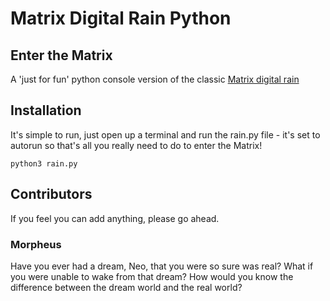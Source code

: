 Matrix Digital Rain Python
==========================

## Enter the Matrix
A 'just for fun' python console version of the classic [Matrix digital rain](https://en.wikipedia.org/wiki/Matrix_digital_rain)

## Installation
It's simple to run, just open up a terminal and run the rain.py file - it's set to autorun so that's all you really need to do to enter the Matrix!

```
python3 rain.py
```

## Contributors
If you feel you can add anything, please go ahead.

### Morpheus
Have you ever had a dream, Neo, that you were so sure was real? What if you were unable to wake from that dream? How would you know the difference between the dream world and the real world?
